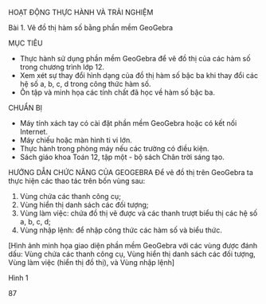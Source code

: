HOẠT ĐỘNG THỰC HÀNH VÀ TRẢI NGHIỆM

Bài 1. Vẽ đồ thị hàm số bằng phần mềm GeoGebra

MỤC TIÊU
- Thực hành sử dụng phần mềm GeoGebra để vẽ đồ thị của các hàm số trong chương trình lớp 12.
- Xem xét sự thay đổi hình dạng của đồ thị hàm số bậc ba khi thay đổi các hệ số a, b, c, d trong công thức hàm số.
- Ôn tập và minh họa các tính chất đã học về hàm số bậc ba.

CHUẨN BỊ
- Máy tính xách tay có cài đặt phần mềm GeoGebra hoặc có kết nối Internet.
- Máy chiếu hoặc màn hình ti vi lớn.
- Thực hành trong phòng máy nếu các trường có điều kiện.
- Sách giáo khoa Toán 12, tập một - bộ sách Chân trời sáng tạo.

HƯỚNG DẪN CHỨC NĂNG CỦA GEOGEBRA
Để vẽ đồ thị trên GeoGebra ta thực hiện các thao tác trên bốn vùng sau:
1. Vùng chứa các thanh công cụ;
2. Vùng hiển thị danh sách các đối tượng;
3. Vùng làm việc: chứa đồ thị vẽ được và các thanh trượt biểu thị các hệ số a, b, c, d;
4. Vùng nhập lệnh: để nhập công thức các hàm số và biểu thức.

[Hình ảnh minh họa giao diện phần mềm GeoGebra với các vùng được đánh dấu: Vùng chứa các thanh công cụ, Vùng hiển thị danh sách các đối tượng, Vùng làm việc (hiển thị đồ thị), và Vùng nhập lệnh]

Hình 1

87